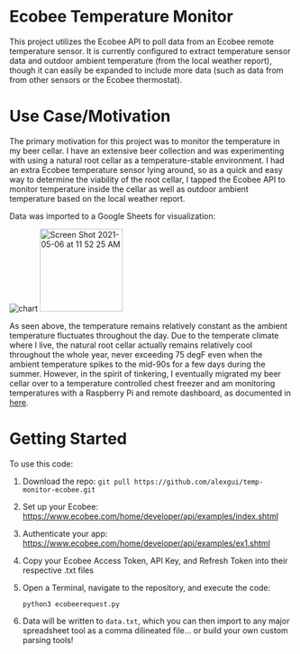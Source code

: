 # Ecobee Temperature Monitor
This project utilizes the Ecobee API to poll data from an Ecobee remote temperature sensor. It is currently configured to extract temperature sensor data and outdoor ambient temperature (from the local weather report), though it can easily be expanded to include more data (such as data from from other sensors or the Ecobee thermostat).

# Use Case/Motivation
The primary motivation for this project was to monitor the temperature in my beer cellar. I have an extensive beer collection and was experimenting with using a natural root cellar as a temperature-stable environment. I had an extra Ecobee temperature sensor lying around, so as a quick and easy way to determine the viability of the root cellar, I tapped the Ecobee API to monitor temperature inside the cellar as well as outdoor ambient temperature based on the local weather report.

Data was imported to a Google Sheets for visualization:

![chart](https://user-images.githubusercontent.com/10524839/117350412-608f5900-ae61-11eb-83dd-1fe9605e7bf2.png)
<img width="147" alt="Screen Shot 2021-05-06 at 11 52 25 AM" src="https://user-images.githubusercontent.com/10524839/117350587-96344200-ae61-11eb-84bd-4f840af662e2.png">

As seen above, the temperature remains relatively constant as the ambient temperature fluctuates throughout the day. Due to the temperate climate where I live, the natural root cellar actually remains relatively cool throughout the whole year, never exceeding 75 degF even when the ambient temperature spikes to the mid-90s for a few days during the summer. However, in the spirit of tinkering, I eventually migrated my beer cellar over to a temperature controlled chest freezer and am monitoring temperatures with a Raspberry Pi and remote dashboard, as documented in [here](https://github.com/alexgui/temp-humidity-monitor-cloud4rpi).

# Getting Started
To use this code:
1. Download the repo: ```git pull https://github.com/alexgui/temp-monitor-ecobee.git```
2. Set up your Ecobee: https://www.ecobee.com/home/developer/api/examples/index.shtml
3. Authenticate your app: https://www.ecobee.com/home/developer/api/examples/ex1.shtml
4. Copy your Ecobee Access Token, API Key, and Refresh Token into their respective .txt files
5. Open a Terminal, navigate to the repository, and execute the code:
  
    ```python3 ecobeerequest.py```
    
6. Data will be written to ```data.txt```, which you can then import to any major spreadsheet tool as a comma dilineated file... or build your own custom parsing tools!
